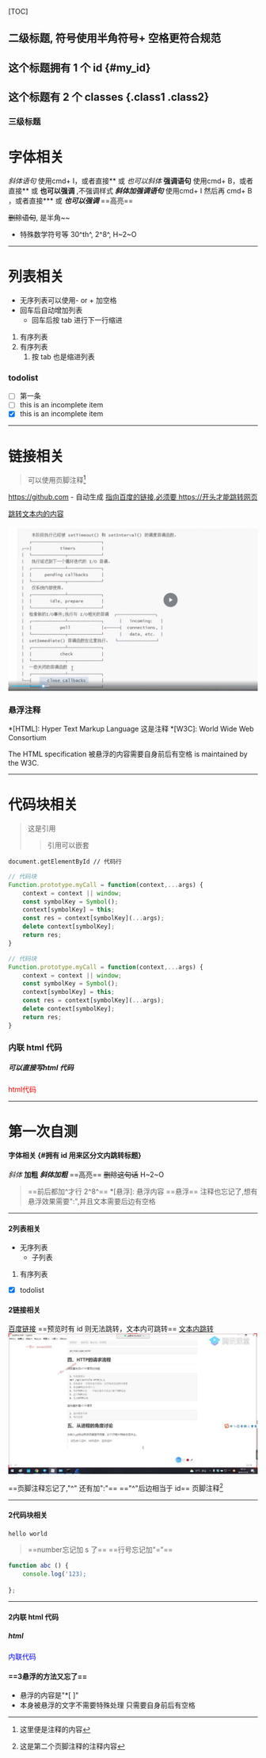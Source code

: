 [TOC]

## 二级标题, 符号使用半角符号+ 空格更符合规范
## 这个标题拥有 1 个 id {#my_id}
## 这个标题有 2 个 classes {.class1 .class2}
### 三级标题

# 字体相关
*斜体语句* 使用cmd+ I，或者直接** 或 _也可以斜体_ 
**强调语句** 使用cmd+ B，或者直接** 或 __也可以强调__ ,不强调样式
***斜体加强调语句*** 使用cmd+ I 然后再 cmd+ B ，或者直接*** 或 ___也可以强调___
==高亮==

~~删除语句~~, 是半角~~

- 特殊数学符号等 30^th^, 2^8^, H~2~O



---

# 列表相关

- 无序列表可以使用- or + 加空格
- 回车后自动增加列表
  - 回车后按 tab 进行下一行缩进


1. 有序列表
2. 有序列表
   1. 按 tab 也是缩进列表

### todolist
- [ ] 第一条
- [ ] this is an incomplete item
- [x] this is an incomplete item
   
---

# 链接相关

> 可以使用页脚注释[^1]

[^1]: 这里便是注释的内容

https://github.com - 自动生成
[指向百度的链接,必须要 https://开头才能跳转网页](https://www.baidu.com)

[跳转文本内的内容](#二级标题-符号使用半角符号-空格更符合规范)

![event loop](/old/eventloop.png)

### 悬浮注释
*[HTML]: Hyper Text Markup Language 这是注释
*[W3C]: World Wide Web Consortium

The HTML specification 被悬浮的内容需要自身前后有空格
is maintained by the W3C.

---

# 代码块相关

> 这是引用
> > 引用可以嵌套

`document.getElementById // 代码行`

```javascript {.line-numbers highlight=1-4}
// 代码块
Function.prototype.myCall = function(context,...args) {
    context = context || window;
    const symbolKey = Symbol();
    context[symbolKey] = this;
    const res = context[symbolKey](...args);
    delete context[symbolKey];
    return res;
}
```

```javascript {.line-numbers highlight=[1-2 5-7]}
// 代码块
Function.prototype.myCall = function(context,...args) {
    context = context || window;
    const symbolKey = Symbol();
    context[symbolKey] = this;
    const res = context[symbolKey](...args);
    delete context[symbolKey];
    return res;
}
```



### 内联 html 代码

<h5>可以直接写html 代码</h5>
<div style="color: red">
    html代码
</div>

---

# 第一次自测
#### 字体相关 {#拥有 id 用来区分文内跳转标题}
*斜体*
**加粗**
***斜体加粗***
==高亮==
~~删除这句话~~
H~2~O
> ==前后都加^才行 2^8^==
> *[悬浮]: 悬浮内容 
> ==悬浮== 注释也忘记了,想有悬浮效果需要":",并且文本需要后边有空格 

---

#### 2列表相关

- 无序列表
  - 子列表
1. 有序列表

- [x] todolist


#### 2链接相关

[百度链接](https://baidu.com)
==预览时有 id 则无法跳转，文本内可跳转==
[文本内跳转](#字体相关-拥有-id-用来区分文内跳转标题)
![图片](old/下载.png)

==页脚注释忘记了,"^" 还有加":"==
=="^"后边相当于 id==
页脚注释[^2]
[^2]: 这是第二个页脚注释的注释内容

---

#### 2代码块相关

`hello world`

> ==number忘记加 s 了== ==行号忘记加"="==
```javascript {.line-numbers highlight=[1-1 4-4]}
function abc () {
    console.log('123);

};
```

---

#### 2内联 html 代码
<h5>html</h5>
<div style="color: blue">内联代码</div>





#### ==3悬浮的方法又忘了==
- 悬浮的内容是"*[ ]"
- 本身被悬浮的文字不需要特殊处理 只需要自身前后有空格

